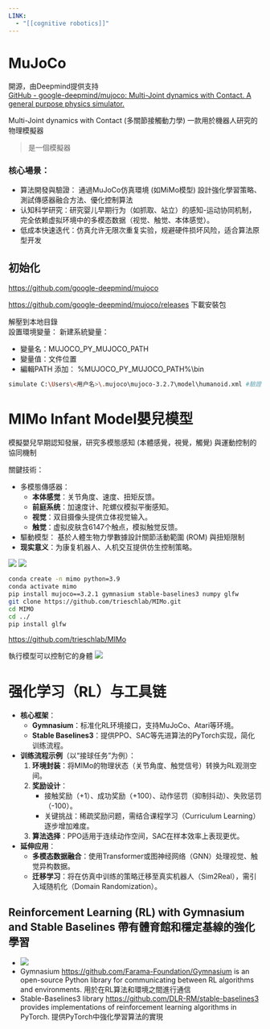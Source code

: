 ```yaml
---
LINK:
  - "[[cognitive robotics]]"
---
```



# MuJoCo 

開源，由Deepmind提供支持  
[GitHub - google-deepmind/mujoco: Multi-Joint dynamics with Contact. A general purpose physics simulator.](https://github.com/google-deepmind/mujoco)

Multi-Joint dynamics with Contact (多關節接觸動力學) 一款用於機器人研究的物理模擬器 

> 是一個模擬器

### 核心場景：
- 算法開發與驗證： 通過MuJoCo仿真環境 (如MiMo模型) 設計強化學習策略、測試傳感器融合方法、優化控制算法 
- 认知科学研究：研究婴儿早期行为（如抓取、站立）的感知-运动协同机制，完全依赖虚拟环境中的多模态数据（视觉、触觉、本体感觉）。
- 低成本快速迭代：仿真允许无限次重复实验，规避硬件损坏风险，适合算法原型开发



## 初始化 
https://github.com/google-deepmind/mujoco

https://github.com/google-deepmind/mujoco/releases 下載安裝包

解壓到本地目錄  
設置環境變量：
新建系統變量：
- 變量名：MUJOCO_PY_MUJOCO_PATH 
- 變量值：文件位置 
- 編輯PATH 添加： %MUJOCO_PY_MUJOCO_PATH%\bin


```bash 
simulate C:\Users\<用户名>\.mujoco\mujoco-3.2.7\model\humanoid.xml #驗證是否安裝成功
```














# MIMo Infant Model嬰兒模型


模擬嬰兒早期認知發展，研究多模態感知 (本體感覺，視覺，觸覺) 與運動控制的協同機制 

關鍵技術： 
- 多模態傳感器：
	-  **本体感觉**：关节角度、速度、扭矩反馈。
    - **前庭系统**：加速度计、陀螺仪模拟平衡感知。
    - **视觉**：双目摄像头提供立体视觉输入。
    - **触觉**：虚拟皮肤含6147个触点，模拟触觉反馈。
- 驅動模型： 基於人體生物力學數據設計關節活動範圍 (ROM) 與扭矩限制
- **现实意义**：为康复机器人、人机交互提供仿生控制策略。

![](PICTURE/Cognitive%20Robot%20Simulation/376a3b503eb599cbd4ee56139bad5738_MD5.jpeg)
![](PICTURE/Cognitive%20Robot%20Simulation/3eaec20a0ac5b0f05fa8cc32c6046aa8_MD5.jpeg)



```bash
conda create -n mimo python=3.9
conda activate mimo
pip install mujoco==3.2.1 gymnasium stable-baselines3 numpy glfw
git clone https://github.com/trieschlab/MIMo.git
cd MIMO
cd ../
pip install glfw
```

https://github.com/trieschlab/MIMo



執行模型可以控制它的身體
![](PICTURE/Cognitive%20Robot%20Simulation/3dbf3f87aefdc0f0bdcbb47026f34ed4_MD5.jpeg)












# **强化学习（RL）与工具链**

- **核心框架**：
    - **Gymnasium**：标准化RL环境接口，支持MuJoCo、Atari等环境。
    - **Stable Baselines3**：提供PPO、SAC等先进算法的PyTorch实现，简化训练流程。
- **训练流程示例**（以“接球任务”为例）：
    1. **环境封装**：将MIMo的物理状态（关节角度、触觉信号）转换为RL观测空间。
    2. **奖励设计**：
        - 接触奖励（+1）、成功奖励（+100）、动作惩罚（抑制抖动）、失败惩罚（-100）。
        - 关键挑战：稀疏奖励问题，需结合课程学习（Curriculum Learning）逐步增加难度。
    3. **算法选择**：PPO适用于连续动作空间，SAC在样本效率上表现更优。
- **延伸应用**：
    - **多模态数据融合**：使用Transformer或图神经网络（GNN）处理视觉、触觉异构数据。
    - **迁移学习**：将在仿真中训练的策略迁移至真实机器人（Sim2Real），需引入域随机化（Domain Randomization）。


##  Reinforcement Learning (RL) with Gymnasium and Stable Baselines 帶有體育館和穩定基線的強化學習
- ![](PICTURE/Cognitive%20Robot%20Simulation/e3b7d4f18b74e36c265e96d2016645c9_MD5.jpeg)
- Gymnasium https://github.com/Farama-Foundation/Gymnasium is an open-source Python library for communicating between RL algorithms and environments. 用於在RL算法和環境之間進行通信
- Stable-Baselines3 library https://github.com/DLR-RM/stable-baselines3 provides implementations of reinforcement learning algorithms in PyTorch. 提供PyTorch中強化學習算法的實現


































